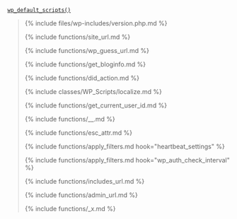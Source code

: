 <p><code><a href="https://developer.wordpress.org/reference/functions/wp_default_scripts/">wp_default_scripts()</a></code></p>

<blockquote>

{% include files/wp-includes/version.php.md %}

{% include functions/site_url.md %}

{% include functions/wp_guess_url.md %}

{% include functions/get_bloginfo.md %}

{% include functions/did_action.md %}

{% include classes/WP_Scripts/localize.md %}

{% include functions/get_current_user_id.md %}

{% include functions/__.md %}

{% include functions/esc_attr.md %}

{% include functions/apply_filters.md hook="heartbeat_settings" %}

{% include functions/apply_filters.md hook="wp_auth_check_interval" %}

{% include functions/includes_url.md %}

{% include functions/admin_url.md %}

{% include functions/_x.md %}

</blockquote>
